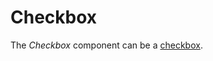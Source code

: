 # Checkbox
The *Checkbox* component can be a [checkbox](https://developer.mozilla.org/en-US/docs/Web/HTML/Element/a).
